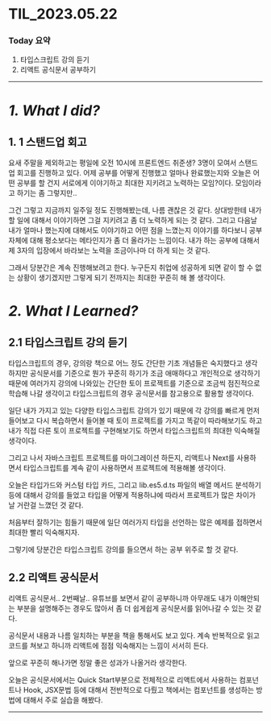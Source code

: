 # TIL_2023.05.22

### Today 요약

1. 타입스크립트 강의 듣기
2. 리액트 공식문서 공부하기

---

# **_1. What I did?_**

## 1. 1 스탠드업 회고

요새 주말을 제외하고는 평일에 오전 10시에 프론트엔드 취준생? 3명이 모여서 스탠드업 회고를 진행하고 있다. 어제 공부를 어떻게 진행했고 얼마나 완료했는지와 오늘은 어떤 공부를 할 건지 서로에게 이야기하고 최대한 지키려고 노력하는 모임?이다. 모임이라고 하기는 좀 그렇지만..

그건 그렇고 지금까지 일주일 정도 진행해봤는데, 나름 괜찮은 것 같다. 상대방한테 내가 할 일에 대해서 이야기하면 그걸 지키려고 좀 더 노력하게 되는 것 같다. 그리고 다음날 내가 얼마나 했는지에 대해서도 이야기하고 어떤 점을 느꼈는지 이야기를 하다보니 공부 자체에 대해 평소보다는 메타인지가 좀 더 올라가는 느낌이다. 내가 하는 공부에 대해서 제 3자의 입장에서 바라보는 노력을 조금이나마 더 하게 되는 것 같다.

그래서 당분간은 계속 진행해보려고 한다. 누구든지 취업에 성공하게 되면 같이 할 수 없는 상황이 생기겠지만 그렇게 되기 전까지는 최대한 꾸준히 해 볼 생각이다.

# _2. What I Learned?_

## 2.1 타입스크립트 강의 듣기

타입스크립트의 경우, 강의랑 책으로 어느 정도 간단한 기초 개념들은 숙지했다고 생각하지만 공식문서를 기준으로 뭔가 꾸준히 하기가 조금 애매하다고 개인적으로 생각하기 때문에 여러가지 강의에 나와있는 간단한 토이 프로젝트를 기준으로 조금씩 점진적으로 학습해 나갈 생각이고 타입스크립트의 경우 공식문서를 참고용으로 활용할 생각이다.

일단 내가 가지고 있는 다양한 타입스크립트 강의가 있기 때문에 각 강의를 빠르게 먼저 들어보고 다시 복습하면서 들어볼 때 토이 프로젝트를 가지고 똑같이 따라해보기도 하고 내가 직접 다른 토이 프로젝트를 구현해보기도 하면서 타입스크립트의 최대한 익숙해질 생각이다.

그리고 나서 자바스크립트 프로젝트를 마이그레이션 하든지, 리액트나 Next를 사용하면서 타입스크립트를 계속 같이 사용하면서 프로젝트에 적용해볼 생각이다.

오늘은 타입가드와 커스텀 타입 카드, 그리고 lib.es5.d.ts 파일의 배열 메서드 분석하기 등에 대해서 강의를 들었고 타입을 어떻게 적용하냐에 따라서 프로젝트가 많은 차이가 날 거란걸 느꼈던 것 같다.

처음부터 잘하기는 힘들기 때문에 일단 여러가지 타입을 선언하는 많은 예제를 접하면서 최대한 빨리 익숙해지자.

그렇기에 당분간은 타입스크립트 강의를 들으면서 하는 공부 위주로 할 것 같다.

## 2.2 리액트 공식문서

리액트 공식문서.. 2번째날.. 유튜브를 보면서 같이 공부하니까 아무래도 내가 이해안되는 부분을 설명해주는 경우도 많아서 좀 더 쉽게쉽게 공식문서를 읽어나갈 수 있는 것 같다.

공식문서 내용과 나름 일치하는 부분을 책을 통해서도 보고 있다. 계속 반복적으로 읽고 코드를 쳐보고 하니까 리액트에 점점 익숙해지는 느낌이 서서히 든다.

앞으로 꾸준히 해나가면 정말 좋은 성과가 나올거라 생각한다.

오늘은 공식문서에서는 Quick Start부분으로 전체적으로 리액트에서 사용하는 컴포넌트나 Hook, JSX문법 등에 대해서 전반적으로 다뤘고 책에서는 컴포넌트를 생성하는 방법에 대해서 주로 실습을 해봤다.

---
